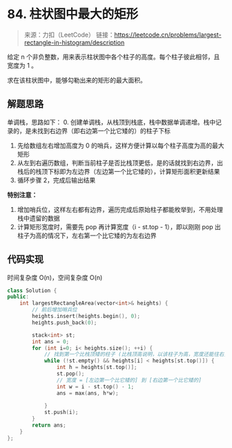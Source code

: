 ﻿# 84. 柱状图中最大的矩形
> 来源：力扣（LeetCode）
链接：https://leetcode.cn/problems/largest-rectangle-in-histogram/description

给定 n 个非负整数，用来表示柱状图中各个柱子的高度。每个柱子彼此相邻，且宽度为 1 。

求在该柱状图中，能够勾勒出来的矩形的最大面积。

## 解题思路
单调栈，思路如下：
0. 创建单调栈，从栈顶到栈底，栈中数据单调递增。栈中记录的，是未找到右边界（即右边第一个比它矮的）的柱子下标
1. 先给数组左右增加高度为 0 的哨兵，这样方便计算以每个柱子高度为高的最大矩形
2. 从左到右遍历数组，判断当前柱子是否比栈顶更低，是的话就找到右边界，出栈后的栈顶下标即为左边界（左边第一个比它矮的），计算矩形面积更新结果
3. 循环步骤 2，完成后输出结果

**特别注意：**
1. 增加哨兵位，这样左右都有边界，遍历完成后原始柱子都能枚举到，不用处理栈中遗留的数据
2. 计算矩形宽度时，需要先 pop 再计算宽度（i - st.top - 1），即以刚刚 pop 出柱子为高的情况下，左右第一个比它矮的为左右边界



## 代码实现
时间复杂度 O(n)，空间复杂度 O(n)
```cpp
class Solution {
public:
    int largestRectangleArea(vector<int>& heights) {
        // 前后增加哨兵位
        heights.insert(heights.begin(), 0);
        heights.push_back(0);

        stack<int> st;
        int ans = 0;
        for (int i=0; i< heights.size(); ++i) {
            // 找到第一个比栈顶矮的柱子 (比栈顶高说明，以该柱子为高，宽度还能往右扩展)
            while (!st.empty() && heights[i] < heights[st.top()]) {
                int h = heights[st.top()];
                st.pop();
                // 宽度 = [左边第一个比它矮的] 到 [右边第一个比它矮的]
                int w = i - st.top() - 1;
                ans = max(ans, h*w);
                
            }
            st.push(i);
        }
        return ans;
    }
};
```
